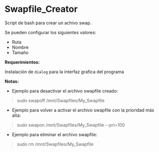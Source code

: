 # Swapfile_Creator

Script de bash para crear un achivo swap.

Se pueden configurar los siguientes valores:

- Ruta
- Nombre
- Tamaño

**Requerimientos:**

Instalación de `dialog` para la interfaz grafica del programa

**Notas:**

- Ejemplo para desactivar el archivo swapfile creado:

> sudo swapoff /mnt/Swapfiles/My_Swapfile

- Ejemplo para volver a activar el archivo swapfile con la prioridad más alta:

> sudo swapon /mnt/Swapfiles/My_Swapfile --pri=100

- Ejemplo para eliminar el archivo swapfile:

> sudo rm /mnt/Swapfiles/My_Swapfile

